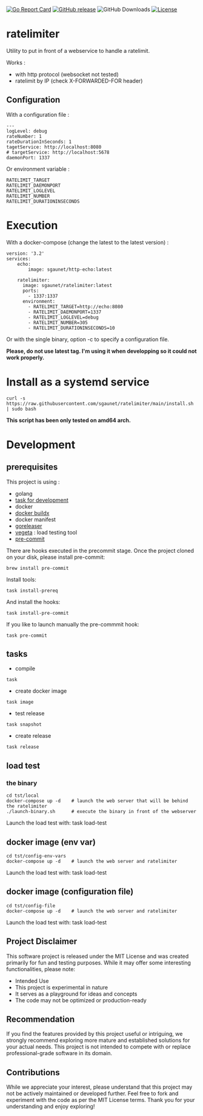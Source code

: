 [![Go Report Card](https://goreportcard.com/badge/github.com/sgaunet/ratelimiter)](https://goreportcard.com/report/github.com/sgaunet/ratelimiter)
[![GitHub release](https://img.shields.io/github/release/sgaunet/ratelimiter.svg)](https://github.com/sgaunet/ratelimiter/releases/latest)
![GitHub Downloads](https://img.shields.io/github/downloads/sgaunet/ratelimiter/total)
[![License](https://img.shields.io/github/license/sgaunet/ratelimiter.svg)](LICENSE)

# ratelimiter

Utility to put in front of a webservice to handle a ratelimit. 

Works :

* with http protocol (websocket not tested)
* ratelimit by IP (check X-FORWARDED-FOR header)

## Configuration

With a configuration file :

```
---
logLevel: debug
rateNumber: 1  
rateDurationInSeconds: 1
tagetService: http://localhost:8080
# targetService: http://localhost:5678
daemonPort: 1337
```

Or environment variable :

```
RATELIMIT_TARGET
RATELIMIT_DAEMONPORT
RATELIMIT_LOGLEVEL
RATELIMIT_NUMBER
RATELIMIT_DURATIONINSECONDS
```

# Execution

With a docker-compose (change the latest to the latest version) :


```
version: '3.2'
services:
    echo:
        image: sgaunet/http-echo:latest

    ratelimiter:
      image: sgaunet/ratelimiter:latest
      ports:
        - 1337:1337
      environment:
        - RATELIMIT_TARGET=http://echo:8080
        - RATELIMIT_DAEMONPORT=1337
        - RATELIMIT_LOGLEVEL=debug
        - RATELIMIT_NUMBER=305
        - RATELIMIT_DURATIONINSECONDS=10
```

Or with the single binary, option -c to specify a configuration file.

**Please, do not use latest tag. I'm using it when developping so it could not work properly.**

# Install as a systemd service

```
curl -s https://raw.githubusercontent.com/sgaunet/ratelimiter/main/install.sh | sudo bash
```

**This script has been only tested on amd64 arch.**

# Development

## prerequisites

This project is using :

* golang
* [task for development](https://taskfile.dev/#/)
* docker
* [docker buildx](https://github.com/docker/buildx)
* docker manifest
* [goreleaser](https://goreleaser.com/)
* [vegeta](https://github.com/tsenart/vegeta) : load testing tool
* [pre-commit](https://pre-commit.com/)

There are hooks executed in the precommit stage. Once the project cloned on your disk, please install pre-commit:

```
brew install pre-commit
```

Install tools:

```
task install-prereq
```

And install the hooks:

```
task install-pre-commit
```

If you like to launch manually the pre-commmit hook:

```
task pre-commit
```


## tasks

* compile

```
task 
```

* create docker image

```
task image
```

* test release

```
task snapshot
```

* create release

```
task release
```

## load test

### the binary

```
cd tst/local
docker-compose up -d    # launch the web server that will be behind the ratelimiter
./launch-binary.sh      # execute the binary in front of the webserver
```

Launch the load test with: task load-test

## docker image (env var)

```
cd tst/config-env-vars
docker-compose up -d    # launch the web server and ratelimiter
```

Launch the load test with: task load-test

## docker image (configuration file)

```
cd tst/config-file
docker-compose up -d    # launch the web server and ratelimiter
```

Launch the load test with: task load-test

## Project Disclaimer

This software project is released under the MIT License and was created primarily for fun and testing purposes. While it may offer some interesting functionalities, please note:

* Intended Use
* This project is experimental in nature
* It serves as a playground for ideas and concepts
* The code may not be optimized or production-ready

## Recommendation

If you find the features provided by this project useful or intriguing, we strongly recommend exploring more mature and established solutions for your actual needs. This project is not intended to compete with or replace professional-grade software in its domain.

## Contributions

While we appreciate your interest, please understand that this project may not be actively maintained or developed further. Feel free to fork and experiment with the code as per the MIT License terms.
Thank you for your understanding and enjoy exploring!

